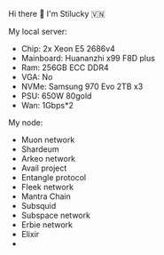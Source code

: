 Hi there 👋 I'm Stilucky 🇻🇳   
  
My local server:
- Chip: 2x Xeon E5 2686v4 
- Mainboard: Huananzhi x99 F8D plus 
- Ram: 256GB ECC DDR4 
- VGA: No 
- NVMe: Samsung 970 Evo 2TB x3 
- PSU: 650W 80gold
- Wan: 1Gbps*2
  
My node:

- Muon network
- Shardeum
- Arkeo network
- Avail project
- Entangle protocol
- Fleek network
- Mantra Chain
- Subsquid 
- Subspace network
- Erbie network
- Elixir
- 


